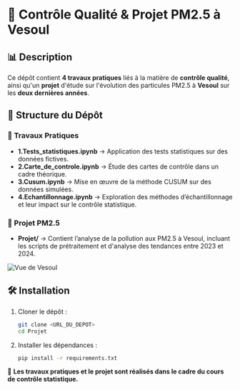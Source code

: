 # 📌 Contrôle Qualité & Projet PM2.5 à Vesoul

## 📊 Description

Ce dépôt contient **4 travaux pratiques** liés à la matière de **contrôle qualité**, ainsi qu'un **projet** d'étude sur l'évolution des particules PM2.5 à **Vesoul** sur les **deux dernières années**.



## 📁 Structure du Dépôt

### 📌 Travaux Pratiques

- **1.Tests\_statistiques.ipynb** → Application des tests statistiques sur des données fictives.
- **2.Carte\_de\_controle.ipynb** → Étude des cartes de contrôle dans un cadre théorique.
- **3.Cusum.ipynb** → Mise en œuvre de la méthode CUSUM sur des données simulées.
- **4.Echantillonnage.ipynb** → Exploration des méthodes d’échantillonnage et leur impact sur le contrôle statistique.

### 📌 Projet PM2.5

- **Projet/** → Contient l’analyse de la pollution aux PM2.5 à Vesoul, incluant les scripts de prétraitement et d'analyse des tendances entre 2023 et 2024.

![Vue de Vesoul](Vesoul.jpg)

## 🛠️ Installation

1. Cloner le dépôt :
   ```bash
   git clone <URL_DU_DEPOT>
   cd Projet
   ```
2. Installer les dépendances :
   ```bash
   pip install -r requirements.txt
   ```

🚀 **Les travaux pratiques et le projet sont réalisés dans le cadre du cours de contrôle statistique.**






